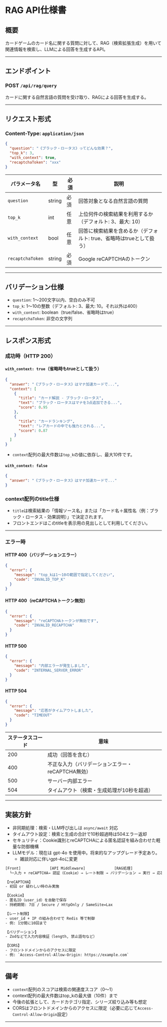 # RAG API仕様書

## 概要

カードゲームのカード名に関する質問に対して、RAG（検索拡張生成）を用いて関連情報を検索し、LLMによる回答を生成するAPI。

---

## エンドポイント

### POST `/api/rag/query`

カードに関する自然言語の質問を受け取り、RAGによる回答を生成する。

---

## リクエスト形式

### Content-Type: `application/json`

```json
{
  "question": "《ブラック・ロータス》ってどんな効果？",
  "top_k": 3,
  "with_context": true,
  "recaptchaToken": "xxx"
}
```

| パラメータ名           | 型      | 必須 | 説明                               |
| ---------------- | ------ | -- | -------------------------------- |
| `question`       | string | 必須 | 回答対象となる自然言語の質問                   |
| `top_k`          | int    | 任意 | 上位何件の検索結果を利用するか（デフォルト: 3、最大: 10） |
| `with_context`   | bool   | 任意 | 回答に検索結果を含めるか（デフォルト: true、省略時はtrueとして扱う）        |
| `recaptchaToken` | string | 必須 | Google reCAPTCHAのトークン            |

---

## バリデーション仕様

* `question`: 1〜200文字以内、空白のみ不可
* `top_k`: 1〜10の整数（デフォルト: 3、最大: 10。それ以外は400）
* `with_context`: boolean（true/false、省略時はtrue）
* `recaptchaToken`: 非空の文字列

---

## レスポンス形式

### 成功時（HTTP 200）

#### `with_context: true`（省略時もtrueとして扱う）

```json
{
  "answer": "《ブラック・ロータス》はマナ加速カードで...",
  "context": [
    {
      "title": "カード解説 - ブラック・ロータス",
      "text": "ブラック・ロータスはマナを3点追加できる...",
      "score": 0.95
    },
    {
      "title": "カードランキング",
      "text": "レアカードの中でも強力とされる...",
      "score": 0.87
    }
  ]
}
```

- `context`配列の最大件数は`top_k`の値に依存し、最大10件です。

#### `with_context: false`

```json
{
  "answer": "《ブラック・ロータス》はマナ加速カードで..."
}
```

### context配列のtitle仕様

- `title`は検索結果の「情報ソース名」または「カード名＋属性名（例：ブラック・ロータス - 効果説明）」で決定されます。
- フロントエンドはこのtitleを表示用の見出しとして利用してください。

---

### エラー時

#### HTTP 400（バリデーションエラー）

```json
{
  "error": {
    "message": "top_kは1〜10の範囲で指定してください",
    "code": "INVALID_TOP_K"
  }
}
```

#### HTTP 400（reCAPTCHAトークン無効）

```json
{
  "error": {
    "message": "reCAPTCHAトークンが無効です",
    "code": "INVALID_RECAPTCHA"
  }
}
```

#### HTTP 500

```json
{
  "error": {
    "message": "内部エラーが発生しました",
    "code": "INTERNAL_SERVER_ERROR"
  }
}
```

#### HTTP 504

```json
{
  "error": {
    "message": "応答がタイムアウトしました",
    "code": "TIMEOUT"
  }
}
```

| ステータスコード | 意味                     |
| -------- | ---------------------- |
| 200      | 成功（回答を含む）              |
| 400      | 不正な入力（バリデーションエラー・reCAPTCHA無効）      |
| 500      | サーバー内部エラー              |
| 504      | タイムアウト（検索・生成処理が10秒を超過） |

---

## 実装方針

* 非同期処理：検索・LLM呼び出しは `async/await` 対応
* タイムアウト設定：検索と生成の合計で10秒超過時は504エラー返却
* セキュリティ：Cookie識別とreCAPTCHAによる匿名認証を組み合わせた軽量な防御機構
* LLMモデル：現在は gpt-4o を使用中。将来的なアップグレード予定あり。
  * 雑談対応に伴いgpt-4oに変更

```txt
[Front]             [API Middleware]             [RAG処理]
  └─入力 + reCAPTCHA→ 認証（Cookie）→ レート制限 → バリデーション → 実行 → 応答

【reCAPTCHA】
- 初回 or 疑わしい時のみ実施

【Cookie】
- 匿名ID（user_id）を自動で保存
- 持続期間: 7日 / Secure / HttpOnly / SameSite=Lax

【レート制限】
- user_id + IP の組み合わせで Redis 等で制御
- 例: 1分間に10回まで

【バリデーション】
- Zodなどで入力内容検証（length, 禁止語句など）

【CORS】
- フロントドメインからのアクセスに限定
- 例: `Access-Control-Allow-Origin: https://example.com`
```

---

## 備考

* `context`配列のスコアは検索の関連度スコア（0〜1）
* context配列の最大件数はtop_kの最大値（10件）まで
* 今後の拡張として、カードカテゴリ指定、シリーズ絞り込み等も想定
* CORSはフロントドメインからのアクセスに限定（必要に応じて`Access-Control-Allow-Origin`設定）

---
